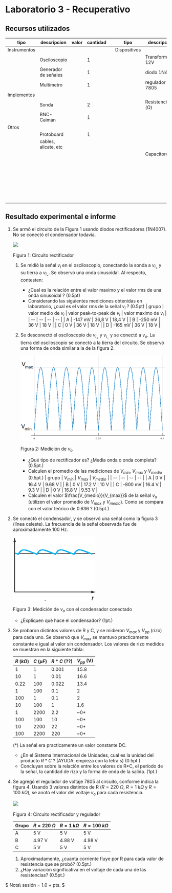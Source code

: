 # Laboratorio 3 - Recuperativo

## Recursos utilizados

| tipo | descripcion | valor | cantidad | | tipo | descripcion | valor | cantidad |
| -- | -- | -- | -- | --| -- | -- | -- | -- |
| Instrumentos |  |  |  | | Dispositivos |  |  |  |
|  | Osciloscopio |  | 1 | |  | Transformador 12V |  | 1 |
|  | Generador de señales |  | 1 | |  | diodo 1N4007 |  | 5 |
|  | Multímetro |  | 1 | |  | regulador 7805 |  | 1 |
| Implementos |  |  |  | |  |  |  |  |
|  | Sonda |  | 2 | |  | Resistencias (Ω) |  |  |
|  | BNC-Caimán |  | 1 | |  |  | 200 | 1 |
| Otros |  |  |  | |  | | 1k | 1 |
| | Protoboard |  | 1 | |  | | 10k | 2 |
| | cables, alicate, etc |  | | |  | | 100k | 1 |
|  |  |  |  | |  | Capacitores |  |  |
| |  |  | | |  | | 1 μF | 1 |
| |  |  | | |  | | 10 μF | 1 |
| |  |  | | |  | | 100 μF | 1 |
| |  |  | | |  | | 2200 μF | 1 |

## Resultado experimental e informe

1. Se armó el circuito de la Figura 1 usando diodos rectificadores (1N4007). No se conectó el condensador todavía.

   <img src="https://julianodb.github.io/electronic_circuits_diagrams/full_bridge_rectifier.png" width="400">

   Figura 1: Circuito rectificador

   1. Se midió la señal $v_i$ en el osciloscopio, conectando la sonda a $v_{i_+}$ y su tierra a $v_{i_-}$. Se observó una onda sinusoidal. Al respecto, contesten:
      - ¿Cual es la relación entre el valor maximo y el valor rms de una onda sinusoidal ? (0.5pt)
      - Considerando las siguientes mediciones obtenidas en laboratorio, ¿cual es el valor rms de la señal $v_i$ ? (0.5pt)
         | grupo | valor medio de $v_i$ | valor peak-to-peak de $v_i$ | valor maximo de $v_i$ |
         | -- | -- | -- | -- |
         | A  | -147 mV | 36,8 V | 18,4 V |
         | B  | -250 mV | 36 V | 18 V |
         | C  | 0 V | 36 V | 18 V |
         | D  | -165 mV | 36 V | 18 V |
   1. Se desconectó el osciloscopio de $v_{i_+}$ y $v_{i_-}$ y se conectó a $v_o$. La tierra del osciloscopio se conectó a la tierra del circuito. Se observó una forma de onda similar a la de la figura 2.

      ![full_wave](../img/L3_full_wave.png)

      Figura 2: Medición de $v_o$

      - ¿Qué tipo de rectificador es? ¿Media onda o onda completa? (0.5pt.)
      - Calculen el promedio de las mediciones de $V_{min}$, $V_{max}$ y $V_{medio}$ (0.5pt.) 
         | grupo | $V_{min}$ | $V_{max}$ | $V_{medio}$ |
         | -- | -- | -- | -- |
         | A | 0 V | 16.4 V | 9.68 V |
         | B | 0 V | 17.2 V | 10 V |
         | C | -800 mV | 16.4 V | 9.3 V |
         | D | 0 V | 16.8 V | 9.53 V |
      - Calculen el valor $\frac{V_{medio}}{V_{max}}$  de la señal $v_o$ (utilizen el valor promedio de $V_{max}$ y $V_{medio}$). Como se compara con el valor teórico de 0.636 ? (0.5pt.) 
1. Se conectó el condensador, y se observó una señal como la figura 3 (línea celeste). La frecuencia de la señal observada fue de aproximadamente 100 Hz.

   ![filter](../img/L3_filter.png)

   Figura 3: Medición de $v_o$ con el condensador conectado
   
   - ¿Expliquen qué hace el condensador? (1pt.)

1. Se probaron distintos valores de R y C, y se midieron $V_{max}$ y $V_{pp}$ (rizo) para cada uno. Se observó que $V_{max}$ se mantuvo practicamente constante e igual al valor sin condensador. Los valores de rizo medidos se muestran en la siguiente tabla:

   | $R$ ($k\Omega$) | $C$ ($\mu F$) | $R*C$ (??) | $V_{pp}$ (V) |
   | -- | -- | -- | -- |
   | 1 | 1 | 0.001 | 15.8 |
   | 10 | 1 | 0.01 | 16.6 |
   | 0.22 | 100 | 0.022 | 13.4 |
   | 1 | 100 | 0.1 | 2 |
   | 100 | 1 | 0.1 | 2 |
   | 10 | 100 | 1 | 1.6 |
   | 1 | 2200 | 2.2 | ~0* |
   | 100 | 100 | 10 | ~0* |
   | 10 | 2200 | 22 | ~0* |
   | 100 | 2200 | 220 | ~0* |

   (*) La señal era practicamente un valor constante DC.

   - ¿En el Sistema Internacional de Unidades, cual es la unidad del producto $R*C$ ? (AYUDA: empieza con la letra s) (0.5pt.) 
   - Concluyan sobre la relación entre los valores de R*C, el período de la señal, la cantidad de rizo y la forma de onda de la salida. (1pt.)

  
1. Se agregó el regulador de voltaje 7805 al circuito, conforme indica la figura 4. Usando 3 valores distintos de R ($R=220\ \Omega$, $R=1\ k\Omega$ y $R=100\ k\Omega$), se anotó el valor del voltaje $v_o$ para cada resistencia.

   <img src="https://julianodb.github.io/electronic_circuits_diagrams/full_bridge_and_7805.png" width="400">

   Figura 4: Circuito rectificador y regulador

   | Grupo | $R=220\ \Omega$ | $R=1\ k\Omega$ | $R=100\ k\Omega$ |
   | -- | -- | -- | -- |
   | A | 5 V | 5 V | 5 V |
   | B | 4.97 V | 4.88 V | 4.98 V |
   | C | 5 V | 5 V | 5 V |

   1. Aproximadamente, ¿cuanta corriente fluye por R para cada valor de resistencia que se probó? (0.5pt.)
   1. ¿Hay variación significativa en el voltaje de cada una de las resistencias? (0.5pt.)

$ Nota\ sesión = 1.0 + pts. $